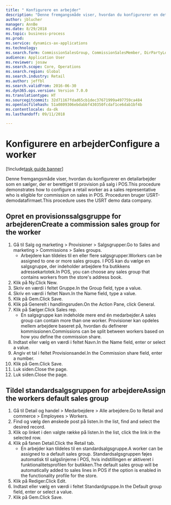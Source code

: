 ```yaml
--- 
title: " Konfigurere en arbejder"
description: "Denne fremgangsmåde viser, hvordan du konfigurerer en detailarbejder som en sælger, der er berettiget til provision på salg i POS."
author: jblucher
manager: AnnBe
ms.date: 8/29/2018
ms.topic: business-process
ms.prod: 
ms.service: dynamics-ax-applications
ms.technology: 
ms.search.form: CommissionSalesGroup, CommissionSalesMember, DirPartyLookup, HcmWorker
audience: Application User
ms.reviewer: josaw
ms.search.scope: Core, Operations
ms.search.region: Global
ms.search.industry: Retail
ms.author: jeffbl
ms.search.validFrom: 2016-06-30
ms.dyn365.ops.version: Version 7.0.0
ms.translationtype: HT
ms.sourcegitcommit: 32d71167fdad65cb1dec37671999a497759ca484
ms.openlocfilehash: 51a0809306ebdabbf430350fcdaf1ce6dab1bf4b
ms.contentlocale: da-dk
ms.lasthandoff: 09/11/2018

---
```

# <a name="configure-a-worker"></a><span data-ttu-id="464b1-103"> Konfigurere en arbejder</span><span class="sxs-lookup"><span data-stu-id="464b1-103">Configure a worker</span></span>

[!include[task guide banner](../includes/task-guide-banner.md)]

<span data-ttu-id="464b1-104">Denne fremgangsmåde viser, hvordan du konfigurerer en detailarbejder som en sælger, der er berettiget til provision på salg i POS.</span><span class="sxs-lookup"><span data-stu-id="464b1-104">This procedure demonstrates how to configure a retail worker as a sales representative who is eligible for commission on sales in POS.</span></span> <span data-ttu-id="464b1-105">Proceduren bruger USRT-demodatafirmaet.</span><span class="sxs-lookup"><span data-stu-id="464b1-105">This procedure uses the USRT demo data company.</span></span>


## <a name="create-a-commission-sales-group-for-the-worker"></a><span data-ttu-id="464b1-106">Opret en provisionssalgsgruppe for arbejderen</span><span class="sxs-lookup"><span data-stu-id="464b1-106">Create a commission sales group for the worker</span></span>
1. <span data-ttu-id="464b1-107">Gå til Salg og marketing > Provisioner > Salgsgrupper.</span><span class="sxs-lookup"><span data-stu-id="464b1-107">Go to Sales and marketing > Commissions > Sales groups.</span></span>
    * <span data-ttu-id="464b1-108">Arbejdere kan tildeles til en eller flere salgsgrupper.</span><span class="sxs-lookup"><span data-stu-id="464b1-108">Workers can be assigned to one or more sales groups.</span></span> <span data-ttu-id="464b1-109">I POS kan du vælge en salgsgruppe, der indeholder arbejdere fra butikkens adressekartotek.</span><span class="sxs-lookup"><span data-stu-id="464b1-109">In POS, you can choose any sales group that contains workers from the store's address book.</span></span>  
2. <span data-ttu-id="464b1-110">Klik på Ny.</span><span class="sxs-lookup"><span data-stu-id="464b1-110">Click New.</span></span>
3. <span data-ttu-id="464b1-111">Skriv en værdi i feltet Gruppe.</span><span class="sxs-lookup"><span data-stu-id="464b1-111">In the Group field, type a value.</span></span>
4. <span data-ttu-id="464b1-112">Skriv en værdi i feltet Navn.</span><span class="sxs-lookup"><span data-stu-id="464b1-112">In the Name field, type a value.</span></span>
5. <span data-ttu-id="464b1-113">Klik på Gem.</span><span class="sxs-lookup"><span data-stu-id="464b1-113">Click Save.</span></span>
6. <span data-ttu-id="464b1-114">Klik på Generelt i handlingsruden.</span><span class="sxs-lookup"><span data-stu-id="464b1-114">On the Action Pane, click General.</span></span>
7. <span data-ttu-id="464b1-115">Klik på Sælger.</span><span class="sxs-lookup"><span data-stu-id="464b1-115">Click Sales rep.</span></span>
    * <span data-ttu-id="464b1-116">En salgsgruppe kan indeholde mere end én medarbejder.</span><span class="sxs-lookup"><span data-stu-id="464b1-116">A sales group can contain more than one worker.</span></span> <span data-ttu-id="464b1-117">Provisioner kan opdeles mellem arbejdere baseret på, hvordan du definerer kommissionen.</span><span class="sxs-lookup"><span data-stu-id="464b1-117">Commissions can be split between workers based on how you define the commission share.</span></span>  
8. <span data-ttu-id="464b1-118">Indtast eller vælg en værdi i feltet Navn.</span><span class="sxs-lookup"><span data-stu-id="464b1-118">In the Name field, enter or select a value.</span></span>
9. <span data-ttu-id="464b1-119">Angiv et tal i feltet Provisionsandel.</span><span class="sxs-lookup"><span data-stu-id="464b1-119">In the Commission share field, enter a number.</span></span>
10. <span data-ttu-id="464b1-120">Klik på Gem.</span><span class="sxs-lookup"><span data-stu-id="464b1-120">Click Save.</span></span>
11. <span data-ttu-id="464b1-121">Luk siden.</span><span class="sxs-lookup"><span data-stu-id="464b1-121">Close the page.</span></span>
12. <span data-ttu-id="464b1-122">Luk siden.</span><span class="sxs-lookup"><span data-stu-id="464b1-122">Close the page.</span></span>

## <a name="assign-the-workers-default-sales-group"></a><span data-ttu-id="464b1-123">Tildel standardsalgsgruppen for arbejdere</span><span class="sxs-lookup"><span data-stu-id="464b1-123">Assign the workers default sales group</span></span>
1. <span data-ttu-id="464b1-124">Gå til Detail og handel > Medarbejdere > Alle arbejdere.</span><span class="sxs-lookup"><span data-stu-id="464b1-124">Go to Retail and commerce > Employees > Workers.</span></span>
2. <span data-ttu-id="464b1-125">Find og vælg den ønskede post på listen.</span><span class="sxs-lookup"><span data-stu-id="464b1-125">In the list, find and select the desired record.</span></span>
3. <span data-ttu-id="464b1-126">Klik op linket i den valgte række på listen.</span><span class="sxs-lookup"><span data-stu-id="464b1-126">In the list, click the link in the selected row.</span></span>
4. <span data-ttu-id="464b1-127">Klik på fanen Detail.</span><span class="sxs-lookup"><span data-stu-id="464b1-127">Click the Retail tab.</span></span>
    * <span data-ttu-id="464b1-128">En arbejder kan tildeles til en standardsalgsgruppe.</span><span class="sxs-lookup"><span data-stu-id="464b1-128">A worker can be assigned to a default sales group.</span></span> <span data-ttu-id="464b1-129">Standardsalgsgruppen føjes automatisk til salgslinjerne i POS, hvis indstillingen er aktiveret i funktionalitetsprofilen for butikken.</span><span class="sxs-lookup"><span data-stu-id="464b1-129">The default sales group will be automatically added to sales lines in POS if the option is enabled in the functionality profile for the store.</span></span>  
5. <span data-ttu-id="464b1-130">Klik på Rediger.</span><span class="sxs-lookup"><span data-stu-id="464b1-130">Click Edit.</span></span>
6. <span data-ttu-id="464b1-131">Indtast eller vælg en værdi i feltet Standardgruppe.</span><span class="sxs-lookup"><span data-stu-id="464b1-131">In the Default group field, enter or select a value.</span></span>
7. <span data-ttu-id="464b1-132">Klik på Gem.</span><span class="sxs-lookup"><span data-stu-id="464b1-132">Click Save.</span></span>


